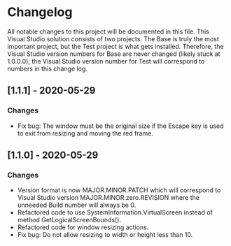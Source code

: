 # Changelog
All notable changes to this project will be documented in this file.
This Visual Studio solution consists of two projects.  The Base is truly the most important project, but the Test project is what gets installed.
Therefore, the Visual Studio version numbers for Base are never changed (likely stuck at 1.0.0.0); the Visual Studio version number for Test will
correspond to numbers in this change log.


## [1.1.1] - 2020-05-29
### Changes
- Fix bug: The window must be the original size if the Escape key is used to exit from resizing and moving the red frame.

## [1.1.0] - 2020-05-29
### Changes
- Version format is now MAJOR.MINOR.PATCH which will correspond to Visual Studio version MAJOR.MINOR.zero.REVISION where the unneeded Build number will always be 0.
- Refactored code to use SystemInformation.VirtualScreen instead of method GetLogicalScreenBounds().
- Refactored code for window resizing actions.
- Fix bug: Do not allow resizing to width or height less than 10.

